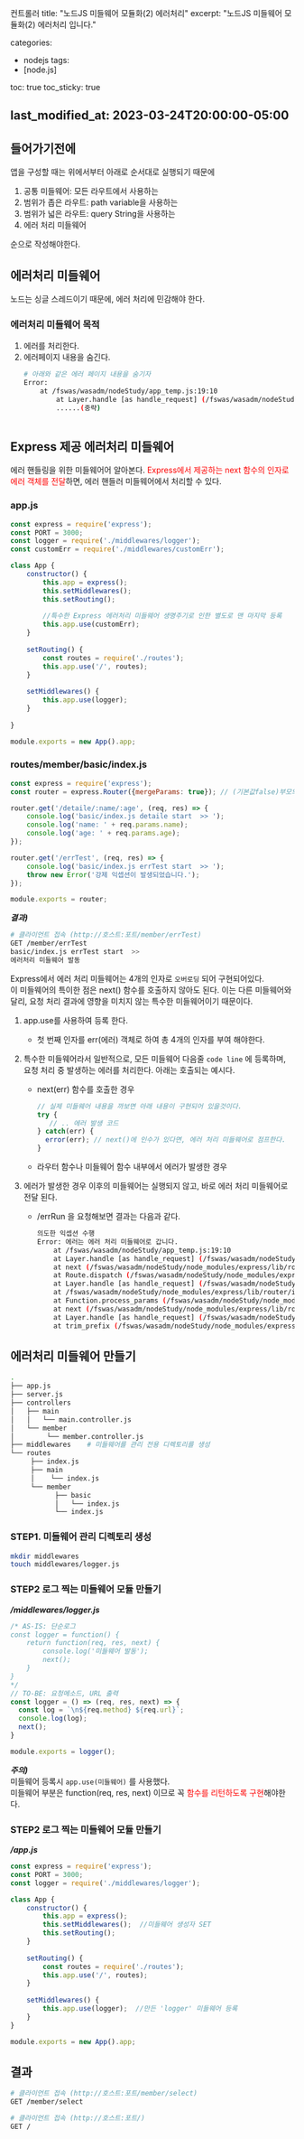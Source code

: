 컨트롤러
title:  "노드JS 미들웨어 모듈화(2) 에러처리"
excerpt: "노드JS 미들웨어 모듈화(2) 에러처리 입니다."

categories:
  - nodejs
tags:
  - [node.js]

toc: true
toc_sticky: true

last_modified_at: 2023-03-24T20:00:00-05:00
---

## 들어가기전에
앱을 구성할 때는 위에서부터 아래로 순서대로 실행되기 때문에

1) 공통 미들웨어: 모든 라우트에서 사용하는 
2) 범위가 좁은 라우트: path variable을 사용하는 
3) 범위가 넓은 라우트: query String을 사용하는
4) 에러 처리 미들웨어 

순으로 작성해야한다.


## 에러처리 미들웨어
노드는 싱글 스레드이기 때문에, 에러 처리에 민감해야 한다.

### 에러처리 미들웨어 목적
1. 에러를 처리한다.
2. 에러페이지 내용을 숨긴다.
    ```bash
    # 아래와 같은 에러 페이지 내용을 숨기자
    Error: 
        at /fswas/wasadm/nodeStudy/app_temp.js:19:10
            at Layer.handle [as handle_request] (/fswas/wasadm/nodeStudy
            ......(중략)
          
    ```

## Express 제공 에러처리 미들웨어
에러 핸들링을 위한 미들웨어어 알아본다. <span style='color:red'>Express에서 제공하는 next 함수의 인자로 에러 객체를 전달</span>하면, 에러 핸들러 미들웨어에서 처리할 수 있다.

### app.js
```js
const express = require('express');
const PORT = 3000;
const logger = require('./middlewares/logger');
const customErr = require('./middlewares/customErr');

class App {
    constructor() {
        this.app = express();
        this.setMiddlewares();
        this.setRouting();
	
        //특수한 Express 에러처리 미들웨어 생명주기로 인한 별도로 맨 마지막 등록
        this.app.use(customErr);
    }
    
    setRouting() {
        const routes = require('./routes'); 
        this.app.use('/', routes);
    }
    
    setMiddlewares() {
        this.app.use(logger);
    }
    
}

module.exports = new App().app;

```


### routes/member/basic/index.js
```js
const express = require('express');
const router = express.Router({mergeParams: true}); // (기본값false)부모의 매개변수를 상속받도록 함

router.get('/detaile/:name/:age', (req, res) => {
    console.log('basic/index.js detaile start  >> ');
    console.log('name: ' + req.params.name);
    console.log('age: ' + req.params.age);
});

router.get('/errTest', (req, res) => {
    console.log('basic/index.js errTest start  >> ');
    throw new Error('강제 익셉션이 발생되었습니다.');
});

module.exports = router;

```

***결과)***   
```bash
# 클라이언트 접속 (http://호스트:포트/member/errTest)
GET /member/errTest
basic/index.js errTest start  >>
에러처리 미들웨어 발동

```
Express에서 에러 처리 미들웨어는 4개의 인자로 `오버로딩` 되어 구현되어있다.  
이 미들웨어의 특이한 점은 next() 함수를 호출하지 않아도 된다. 이는 다른 미들웨어와 달리, 요청 처리 결과에 영향을 미치지 않는 특수한 미들웨어이기 때문이다.  

1. app.use를 사용하여 등록 한다.
    - 첫 번째 인자를 err(에러) 객체로 하여 총 4개의 인자를 부여 해야한다.

2. 특수한 미들웨어라서 일반적으로, 모든 미들웨어 다음줄 `code line` 에 등록하며, 요청 처리 중 발생하는 에러를 처리한다. 아래는 호출되는 예시다.
    - next(err) 함수를 호출한 경우
        ```js
        // 실제 미들웨어 내용을 까보면 아래 내용이 구현되어 있을것이다.
        try {
    	   // .. 에러 발생 코드
        } catch(err) {
  	      error(err); // next()에 인수가 있다면, 에러 처리 미들웨어로 점프한다.
        }

        ```
    - 라우터 함수나 미들웨어 함수 내부에서 에러가 발생한 경우

3. 에러가 발생한 경우 이후의 미들웨어는 실행되지 않고, 바로 에러 처리 미들웨어로 전달 된다.
    - /errRun 을 요청해보면 결과는 다음과 같다.
        ```bash
        의도한 익셉션 수행
        Error: 에러는 에러 처리 미들웨어로 갑니다.
            at /fswas/wasadm/nodeStudy/app_temp.js:19:10
            at Layer.handle [as handle_request] (/fswas/wasadm/nodeStudy/node_modules/express/lib/router/layer.js:95:5)
            at next (/fswas/wasadm/nodeStudy/node_modules/express/lib/router/route.js:144:13)
            at Route.dispatch (/fswas/wasadm/nodeStudy/node_modules/express/lib/router/route.js:114:3)
            at Layer.handle [as handle_request] (/fswas/wasadm/nodeStudy/node_modules/express/lib/router/layer.js:95:5)
            at /fswas/wasadm/nodeStudy/node_modules/express/lib/router/index.js:284:15
            at Function.process_params (/fswas/wasadm/nodeStudy/node_modules/express/lib/router/index.js:346:12)
            at next (/fswas/wasadm/nodeStudy/node_modules/express/lib/router/index.js:280:10)
            at Layer.handle [as handle_request] (/fswas/wasadm/nodeStudy/node_modules/express/lib/router/layer.js:91:12)
            at trim_prefix (/fswas/wasadm/nodeStudy/node_modules/express/lib/router/index.js:328:13)

        ```



## 에러처리 미들웨어 만들기
```bash
.
├── app.js
├── server.js
├── controllers
│   ├── main
│   │   └── main.controller.js
│   └── member
│        └── member.controller.js
├── middlewares    # 미들웨어를 관리 전용 디렉토리를 생성
└── routes
     ├── index.js         
     ├── main
     │    └── index.js   
     └── member
           ├── basic
           │   └── index.js
           └── index.js
```

### STEP1. 미들웨어 관리 디렉토리 생성
```bash
mkdir middlewares
touch middlewares/logger.js

```

### STEP2 로그 찍는 미들웨어 모듈 만들기
***/middlewares/logger.js***
```js
/* AS-IS: 단순로그
const logger = function() {
    return function(req, res, next) {
        console.log('미들웨어 발동');
        next();
    }
}
*/
// TO-BE: 요청메소드, URL 출력
const logger = () => (req, res, next) => {
  const log = `\n${req.method} ${req.url}`;
  console.log(log);
  next();
}

module.exports = logger();

```

***주의)***  
미들웨어 등록시 `app.use(미들웨어)` 를 사용했다.  
미들웨어 부분은 function(req, res, next) 이므로 꼭 <span style='color:red'>함수를 리턴하도록 구현</span>해야한다.

### STEP2 로그 찍는 미들웨어 모듈 만들기
***/app.js***  
```js
const express = require('express');
const PORT = 3000;
const logger = require('./middlewares/logger');

class App {
    constructor() {
	    this.app = express();
	    this.setMiddlewares();  //미들웨어 생성자 SET
	    this.setRouting();
    }
    
    setRouting() {
        const routes = require('./routes'); 
        this.app.use('/', routes);
    }
    
    setMiddlewares() {
        this.app.use(logger);  //만든 'logger' 미들웨어 등록
    }
}

module.exports = new App().app;

```

## 결과
```bash
# 클라이언트 접속 (http://호스트:포트/member/select)
GET /member/select

# 클라이언트 접속 (http://호스트:포트/)
GET /

```